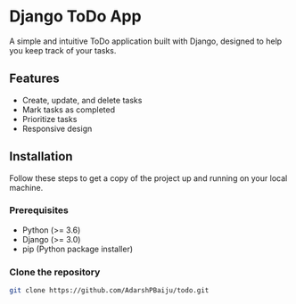 # Django ToDo App

A simple and intuitive ToDo application built with Django, designed to help you keep track of your tasks.

## Features

- Create, update, and delete tasks
- Mark tasks as completed
- Prioritize tasks
- Responsive design


## Installation

Follow these steps to get a copy of the project up and running on your local machine.

### Prerequisites

- Python (>= 3.6)
- Django (>= 3.0)
- pip (Python package installer)

### Clone the repository

```bash
git clone https://github.com/AdarshPBaiju/todo.git
```
